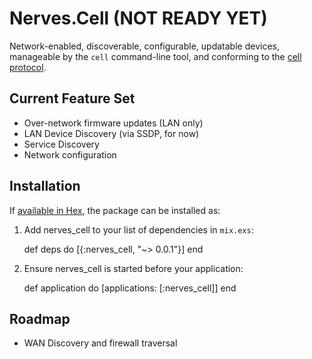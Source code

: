 # Nerves.Cell (NOT READY YET)

Network-enabled, discoverable, configurable, updatable devices, manageable by
the `cell` command-line tool, and conforming to the [cell protocol](https://rosepoint.quip.com/aWp1A7ADsnpd).

## Current Feature Set

- Over-network firmware updates (LAN only)
- LAN Device Discovery (via SSDP, for now)
- Service Discovery
- Network configuration

## Installation

If [available in Hex](https://hex.pm/docs/publish), the package can be installed as:

  1. Add nerves_cell to your list of dependencies in `mix.exs`:

        def deps do
          [{:nerves_cell, "~> 0.0.1"}]
        end

  2. Ensure nerves_cell is started before your application:

        def application do
          [applications: [:nerves_cell]]
        end

## Roadmap

- WAN Discovery and firewall traversal
